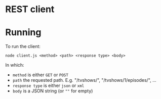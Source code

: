 # REST client

# Running

To run the client:
```
node client.js <method> <path> <response type> <body>
```

In which:
- `method` is either `GET` or `POST`
- `path` the requested path. E.g. "/tvshows/", "/tvshows/1/episodes/", ...
- `response type` is either `json` or `xml`
- `body` is a JSON string (or `""` for empty)
